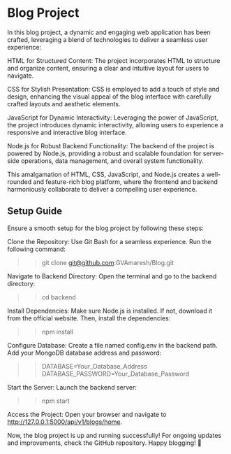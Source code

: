 # Blog Project 

In this blog project, a dynamic and engaging web application has been crafted, leveraging a blend of technologies to deliver a seamless user experience:

HTML for Structured Content:
The project incorporates HTML to structure and organize content, ensuring a clear and intuitive layout for users to navigate.

CSS for Stylish Presentation:
CSS is employed to add a touch of style and design, enhancing the visual appeal of the blog interface with carefully crafted layouts and aesthetic elements.

JavaScript for Dynamic Interactivity:
Leveraging the power of JavaScript, the project introduces dynamic interactivity, allowing users to experience a responsive and interactive blog interface.

Node.js for Robust Backend Functionality:
The backend of the project is powered by Node.js, providing a robust and scalable foundation for server-side operations, data management, and overall system functionality.

This amalgamation of HTML, CSS, JavaScript, and Node.js creates a well-rounded and feature-rich blog platform, where the frontend and backend harmoniously collaborate to deliver a compelling user experience.

## Setup Guide
Ensure a smooth setup for the blog project by following these steps:

Clone the Repository:
Use Git Bash for a seamless experience. Run the following command:
>> git clone git@github.com:GVAmaresh/Blog.git

Navigate to Backend Directory:
Open the terminal and go to the backend directory:
>> cd backend

Install Dependencies:
Make sure Node.js is installed. If not, download it from the official website. Then, install the dependencies:
>> npm install

Configure Database:
Create a file named config.env in the backend path. Add your MongoDB database address and password:
>> DATABASE=Your_Database_Address
>> DATABASE_PASSWORD=Your_Database_Password

Start the Server:
Launch the backend server:
>> npm start

Access the Project:
Open your browser and navigate to http://127.0.0.1:5000/api/v1/blogs/home.

Now, the blog project is up and running successfully! For ongoing updates and improvements, check the GitHub repository. Happy blogging! 🚀
